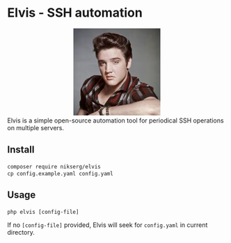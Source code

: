 # Elvis - SSH automation

<center>
<img src="img.png"  alt="Love me tender"/>
</center>
Elvis is a simple open-source automation tool for periodical SSH operations on multiple servers.

## Install

```shell
composer require nikserg/elvis
cp config.example.yaml config.yaml
```

## Usage

```shell
php elvis [config-file]
```

If no `[config-file]` provided, Elvis will seek for `config.yaml` in current directory.